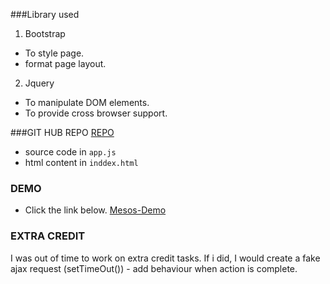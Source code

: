 ###Library used

1. Bootstrap
  * To style page.
  * format page layout.
2. Jquery
  * To manipulate DOM elements.
  * To provide cross browser support.

###GIT HUB REPO
  [REPO](https://github.com/aramay/mesos-demo)

  * source code in `app.js`
  * html content in `inddex.html`

### DEMO
  * Click the link below.
  [Mesos-Demo](https://aramay.github.io/mesos-demo/#)


### EXTRA CREDIT
  I was out of time to work on extra credit tasks. If i did, I would create a fake ajax request (setTimeOut()) - add behaviour when action is complete.
